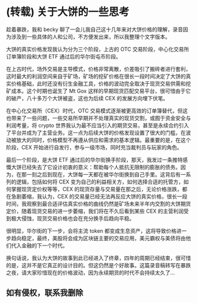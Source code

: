 # (转载) 关于大饼的一些思考

趁着暴跌，我和 becky 聊了一会儿我自己这十几年来对大饼价格的理解，录音因为涉及到一些具体的人和公司，不方便发出来，所以我整理个文字版本。

大饼的真实价格发现我认为分为三个阶段，上古的 OTC 交易阶段，中心化交易所订单簿阶段和大饼 ETF 通过后的华尔街屯币阶段。

在上古时代，场外交易是主导模式，价格非常离散，价差吸引了搬砖者进行套利，这时最大的利润空间来自于矿场，矿场的挖矿价格在很长一段时间决定了大饼的真实价格基础，此时还没有衍生金融工具，价格的波动完全取决于现货交易供需和挖矿成本。这个时期也诞生了 Mt Gox 这样的早期现货匹配交易平台，很可惜由于它的破产，八十多万个大饼被盗，这也为后续 CEX 的发展方向埋下伏笔。

在中心化交易所（CEX）时代，OTC 交易模式逐渐被更高效的订单簿替代，但这也带来了一些问题，一些交易所早期并不处理真实的现货交割，或囿于资金安全与利润考量，将 crypto 世界我认为最不应当引入的期货交易，甚至是永续合约引入了平台并成为了主营业务。这一点为后续大饼的价格发现设置了很大的门槛，在波动被放大的同时，价格模型不再遵从供应和需求的基本逻辑。最重要的是，在这个阶段，CEX 开始进行自发行，参与一级市场，同时充当裁判员与玩家的角色。

最后一个阶段，是大饼 ETF 通过后的华尔街换手阶段，那天，我发过一条推特感慨大饼已经失去了它设计初衷的意义：帮助每个人抵抗无限制的膨胀的债务。因为，在那一刻之后到现在，大饼每一天都在被华尔街换到自己手里。这背后有一系列的逻辑，包括如何将 CEX 变为自己的利益相关方，如何选择合适的托管方，如何掌握现货定价权等等，CEX 的现货存量与交易量在那之后，无论价格涨跌，都在急剧萎缩，我认为，CEX 的交易量已经无法再反应大饼的真实价格，很长一段时间，我观察到最合适评估真实价格的曲线仍然是矿场未来半年内交割的大饼期货定价，随着现货交易的进一步萎缩，我们将在不久后看到某些 CEX 的主营利润受到极大侵蚀，现货交易价格也会在充分换手后趋向平稳。

很明显，华尔街的下一步，会将主流 token 都变成生息资产，这将导致价格进一步趋向稳定，最终，美股将会成为区块链主要的交易应用，美元霸权与美债将由他们代入金融的下一个时代。

换句话说，我认为大饼的故事到此已经进入了终章，四年的周期已经结束，很可惜的是，这并不是它真正的设计目的。但这仍然是个好故事。这篇录音稿转写在暴跌之夜，请大家珍惜现在的价格波动，因为永续期货的时代不会持续太久了…

## 如有侵权，联系我删除
